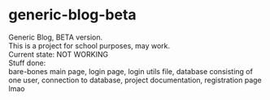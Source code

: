 # generic-blog-beta
Generic Blog, BETA version.<br>
This is a project for school purposes, may work.<br>
Current state: NOT WORKING<br>
Stuff done:<br>
bare-bones main page, login page, login utils file, database consisting of one user, connection to database, project documentation, registration page lmao
